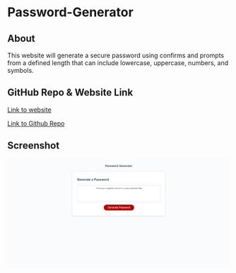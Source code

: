 # Password-Generator

## About

This website will generate a secure password using confirms and prompts from a defined length that can include lowercase, uppercase, numbers, and symbols.  

## GitHub Repo & Website Link

[Link to website](https://adambowers09.github.io/password-generator/)

[Link to Github Repo](https://github.com/adambowers09/password-generator)

## Screenshot

![screentsho of application about my paget](./assets/images/screencapture-03Challenge.png)



